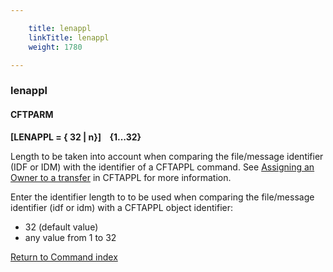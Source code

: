 ```yaml
---

    title: lenappl
    linkTitle: lenappl
    weight: 1780

---
```

<span id="lenappl"></span>

### lenappl

#### CFTPARM

****\[LENAPPL = { 32
| n}\]    {1...32}****

Length to be taken into account when comparing the file/message identifier
(IDF or IDM) with the identifier of a CFTAPPL command. See [Assigning
an Owner to a transfer]() in CFTAPPL for more
information.

Enter the identifier length to to be used when comparing the file/message
identifier (idf or idm)
with a CFTAPPL object identifier:

- 32
    (default value)
- any
    value from 1 to 32

[Return to Command index](../../)

